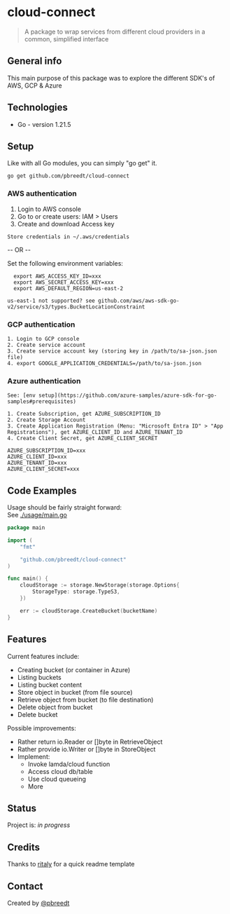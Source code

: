 # cloud-connect
> A package to wrap services from different cloud providers in a common, simplified interface

## General info
This main purpose of this package was to explore the different SDK's of AWS, GCP & Azure  

## Technologies
* Go - version 1.21.5

## Setup
Like with all Go modules, you can simply "go get" it.

```go get github.com/pbreedt/cloud-connect```

### AWS authentication
  1. Login to AWS console
  2. Go to or create users: IAM > Users
  3. Create and download Access key

	Store credentials in ~/.aws/credentials
	
  -- OR --  

  Set the following environment variables:
  ```
	export AWS_ACCESS_KEY_ID=xxx
	export AWS_SECRET_ACCESS_KEY=xxx
	export AWS_DEFAULT_REGION=us-east-2
  ```
	us-east-1 not supported? see github.com/aws/aws-sdk-go-v2/service/s3/types.BucketLocationConstraint

### GCP authentication
	1. Login to GCP console
	2. Create service account
	3. Create service account key (storing key in /path/to/sa-json.json file)
	4. export GOOGLE_APPLICATION_CREDENTIALS=/path/to/sa-json.json

### Azure authentication
	See: [env setup](https://github.com/azure-samples/azure-sdk-for-go-samples#prerequisites)  

	1. Create Subscription, get AZURE_SUBSCRIPTION_ID
	2. Create Storage Account
	3. Create Application Registration (Menu: "Microsoft Entra ID" > "App Registrations"), get AZURE_CLIENT_ID and AZURE_TENANT_ID
	4. Create Client Secret, get AZURE_CLIENT_SECRET

	AZURE_SUBSCRIPTION_ID=xxx
	AZURE_CLIENT_ID=xxx
	AZURE_TENANT_ID=xxx
	AZURE_CLIENT_SECRET=xxx

## Code Examples
Usage should be fairly straight forward:  
See [./usage/main.go](./usage/main.go)

```Go
package main

import (
	"fmt"

	"github.com/pbreedt/cloud-connect"
)

func main() {
	cloudStorage := storage.NewStorage(storage.Options{
        StorageType: storage.TypeS3,
    })

	err := cloudStorage.CreateBucket(bucketName)
}
```

## Features
Current features include:
* Creating bucket (or container in Azure)
* Listing buckets
* Listing bucket content
* Store object in bucket (from file source)
* Retrieve object from bucket (to file destination)
* Delete object from bucket
* Delete bucket

Possible improvements:
* Rather return io.Reader or []byte in RetrieveObject
* Rather provide io.Writer or []byte in StoreObject
* Implement:
  * Invoke lamda/cloud function
  * Access cloud db/table
  * Use cloud queueing
  * More

## Status
Project is: _in progress_

## Credits
Thanks to [ritaly](https://github.com/ritaly/README-cheatsheet) for a quick readme template

## Contact
Created by [@pbreedt](mailto:petrus.breedt@gmail.com)